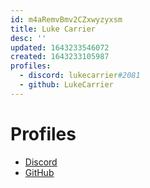 ```yaml
---
id: m4aRemvBmv2CZxwyzyxsm
title: Luke Carrier
desc: ''
updated: 1643233546072
created: 1643233105987
profiles:
  - discord: lukecarrier#2081
  - github: LukeCarrier
---
```


# Profiles

- [Discord](https://discordapp.com/users/444876755820609536/)
- [GitHub](https://github.com/LukeCarrier)
